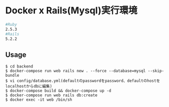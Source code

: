 # Docker x Rails(Mysql)実行環境
  

``` bash
#Ruby
2.5.3
#Rails
5.2.2

```
## Usage
```
$ cd backend
$ docker-compose run web rails new . --force --database=mysql --skip-bundle
$ vi config/database.yml(defaultのpasswordをpassword、defaultのhostをlocalhostからdbに編集)
$ docker-compose build && docker-compose up -d
$ docker-compose run web rails db:create
$ docker exec -it web /bin/sh
